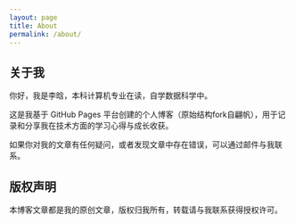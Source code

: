 ```yaml
---
layout: page
title: About
permalink: /about/
---
```


## 关于我

你好，我是李晗，本科计算机专业在读，自学数据科学中。

这是我基于 GitHub Pages 平台创建的个人博客（原始结构fork自翩帆），用于记录和分享我在技术方面的学习心得与成长收获。

如果你对我的文章有任何疑问，或者发现文章中存在错误，可以通过邮件与我联系。

## 版权声明

本博客文章都是我的原创文章，版权归我所有，转载请与我联系获得授权许可。
